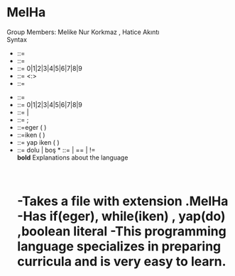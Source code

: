 # MelHa
Group Members: Melike Nur Korkmaz , Hatice Akıntı <br>
      Syntax <br>
+ <derslik>             ::= <letter> <classrooomnumber> <br>
+ <classroomnumber>     ::= <digit> <digit> <digit>
+ <digit>               ::= 0|1|2|3|4|5|6|7|8|9
+ <saat>                ::= <minutes> <:> <seconds>
+ <minutes>             ::= <digit> <digit>
* <seconds>             ::= <digit> <digit>
* <digit>               ::= 0|1|2|3|4|5|6|7|8|9
* <char>                ::= <letter>  |  <digit>
* <empty statement>     ::= ;
* <eger>                ::=eger ( <expression> ) <statement>
* <iken statement>      ::=iken ( <expression> ) <statement>
* <yap  statement>      ::= yap <statement> iken (<expression> )
* <boolean literal>     ::= dolu | boş
*<equality expression> ::= <relational expression> | <equality expression> == <relational expression> | <equality expression> != <relational expression> <br>
  **bold** Explanations about the language <h1> <br> 
  -Takes a file with extension .MelHa
  -Has if(eger), while(iken) , yap(do) ,boolean literal
  -This programming language specializes in preparing curricula and is very easy to learn.
